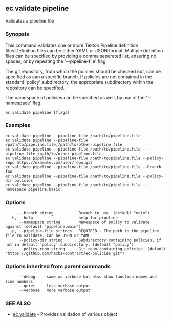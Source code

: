 ## ec validate pipeline

Validates a pipeline file

### Synopsis

This command validates one or more Tekton Pipeline definition files.Definition
files can be either YAML or JSON format. Multiple definition files can be
specified by providing a comma seperated list, ensuring no spaces, or by
repeating the '--pipeline-file' flag.

The git repository, from which the policies should be checked out, can be
specified as can a specific branch. If policies are not contained in the
standard 'policy' subdirectory, the appropriate subdirectory within the
repository can be specified.

The namespace of policies can be specified as well, by use of the
'--namespace' flag.

```
ec validate pipeline [flags]
```

### Examples

```
ec validate pipeline --pipeline-file /path/to/pipeline.file
ec validate pipeline --pipeline-file /path/to/pipeline.file,/path/to/other-pipeline.file
ec validate pipeline --pipeline-file /path/to/pipeline.file --pipeline-file /path/to/other-pipeline.file
ec validate pipeline --pipeline-file /path/to/pipeline.file --policy-repo https://example.com/user/repo.git
ec validate pipeline --pipeline-file /path/to/pipeline.file --branch foo
ec validate pipeline --pipeline-file /path/to/pipeline.file --policy-dir policies
ec validate pipeline --pipeline-file /path/to/pipeline.file --namespace pipeline.basic

```

### Options

```
      --branch string           Branch to use. (default "main")
  -h, --help                    help for pipeline
      --namespace string        Namespace of policy to validate against (default "pipeline.main")
  -p, --pipeline-file strings   REQUIRED - The path to the pipeline file to validate. Can be JSON or YAML
      --policy-dir string       Subdirectory containing policies, if not in default 'policy' subdirectory. (default "policy")
      --policy-repo string      Git repo containing policies. (default "https://github.com/hacbs-contract/ec-policies.git")
```

### Options inherited from parent commands

```
      --debug     same as verbose but also show function names and line numbers
      --quiet     less verbose output
      --verbose   more verbose output
```

### SEE ALSO

* [ec validate](ec_validate.md)	 - Provides validation of various object

